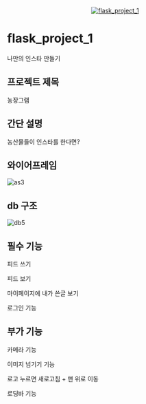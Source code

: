  <div align="center">
  
[![flask_project_1](http://img.youtube.com/vi/NrrP-g-bzfE/0.jpg)](https://www.youtube.com/embed/NrrP-g-bzfE) 
  
</div>

# flask_project_1


나만의 인스타 만들기


## 프로젝트 제목 


농장그램


## 간단 설명 


농산물들이 인스타를 한다면?


## 와이어프레임

![as3](https://user-images.githubusercontent.com/85826122/147664606-19ddb737-5b11-4499-bd04-ce61ad4d17ec.jpg)


## db 구조


![db5](https://user-images.githubusercontent.com/85826122/147847814-4e7687c4-32ea-4e48-8f7d-41b86d488a8a.jpg)

## 필수 기능


피드 쓰기


피드 보기


마이페이지에 내가 쓴글 보기


로그인 기능


## 부가 기능


카메라 기능


이미지 넘기기 기능


로고 누르면 새로고침 + 맨 위로 이동


로딩바 기능

